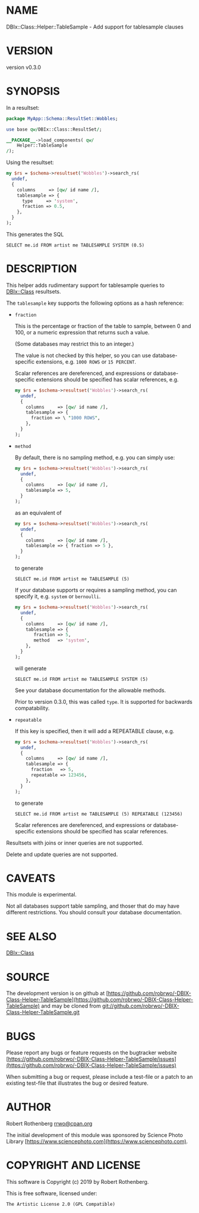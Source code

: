 # NAME

DBIx::Class::Helper::TableSample - Add support for tablesample clauses

# VERSION

version v0.3.0

# SYNOPSIS

In a resultset:

```perl
package MyApp::Schema::ResultSet::Wobbles;

use base qw/DBIx::Class::ResultSet/;

__PACKAGE__->load_components( qw/
    Helper::TableSample
/);
```

Using the resultset:

```perl
my $rs = $schema->resultset('Wobbles')->search_rs(
  undef,
  {
    columns     => [qw/ id name /],
    tablesample => {
      type     => 'system',
      fraction => 0.5,
    },
  }
);
```

This generates the SQL

```
SELECT me.id FROM artist me TABLESAMPLE SYSTEM (0.5)
```

# DESCRIPTION

This helper adds rudimentary support for tablesample queries
to [DBIx::Class](https://metacpan.org/pod/DBIx::Class) resultsets.

The `tablesample` key supports the following options as a hash
reference:

- `fraction`

    This is the percentage or fraction of the table to sample,
    between 0 and 100, or a numeric expression that returns
    such a value.

    (Some databases may restrict this to an integer.)

    The value is not checked by this helper, so you can use
    database-specific extensions, e.g. `1000 ROWS` or `15 PERCENT`.

    Scalar references are dereferenced, and expressions or
    database-specific extensions should be specified has scalar
    references, e.g.

    ```perl
    my $rs = $schema->resultset('Wobbles')->search_rs(
      undef,
      {
        columns     => [qw/ id name /],
        tablesample => {
          fraction => \ "1000 ROWS",
        },
      }
    );
    ```

- `method`

    By default, there is no sampling method, e.g. you can simply use:

    ```perl
    my $rs = $schema->resultset('Wobbles')->search_rs(
      undef,
      {
        columns     => [qw/ id name /],
        tablesample => 5,
      }
    );
    ```

    as an equivalent of

    ```perl
    my $rs = $schema->resultset('Wobbles')->search_rs(
      undef,
      {
        columns     => [qw/ id name /],
        tablesample => { fraction => 5 },
      }
    );
    ```

    to generate

    ```
    SELECT me.id FROM artist me TABLESAMPLE (5)
    ```

    If your database supports or requires a sampling method, you can
    specify it, e.g. `system` or `bernoulli`.

    ```perl
    my $rs = $schema->resultset('Wobbles')->search_rs(
      undef,
      {
        columns     => [qw/ id name /],
        tablesample => {
           fraction => 5,
           method   => 'system',
        },
      }
    );
    ```

    will generate

    ```
    SELECT me.id FROM artist me TABLESAMPLE SYSTEM (5)
    ```

    See your database documentation for the allowable methods.

    Prior to version 0.3.0, this was called `type`. It is supported for
    backwards compatability.

- `repeatable`

    If this key is specified, then it will add a REPEATABLE clause,
    e.g.

    ```perl
    my $rs = $schema->resultset('Wobbles')->search_rs(
      undef,
      {
        columns     => [qw/ id name /],
        tablesample => {
          fraction   => 5,
          repeatable => 123456,
        },
      }
    );
    ```

    to generate

    ```
    SELECT me.id FROM artist me TABLESAMPLE (5) REPEATABLE (123456)
    ```

    Scalar references are dereferenced, and expressions or
    database-specific extensions should be specified has scalar
    references.

Resultsets with joins or inner queries are not supported.

Delete and update queries are not supported.

# CAVEATS

This module is experimental.

Not all databases support table sampling, and thoser that do may have
different restrictions.  You should consult your database
documentation.

# SEE ALSO

[DBIx::Class](https://metacpan.org/pod/DBIx::Class)

# SOURCE

The development version is on github at [https://github.com/robrwo/-DBIX-Class-Helper-TableSample](https://github.com/robrwo/-DBIX-Class-Helper-TableSample)
and may be cloned from [git://github.com/robrwo/-DBIX-Class-Helper-TableSample.git](git://github.com/robrwo/-DBIX-Class-Helper-TableSample.git)

# BUGS

Please report any bugs or feature requests on the bugtracker website
[https://github.com/robrwo/-DBIX-Class-Helper-TableSample/issues](https://github.com/robrwo/-DBIX-Class-Helper-TableSample/issues)

When submitting a bug or request, please include a test-file or a
patch to an existing test-file that illustrates the bug or desired
feature.

# AUTHOR

Robert Rothenberg <rrwo@cpan.org>

The initial development of this module was sponsored by Science Photo
Library [https://www.sciencephoto.com](https://www.sciencephoto.com).

# COPYRIGHT AND LICENSE

This software is Copyright (c) 2019 by Robert Rothenberg.

This is free software, licensed under:

```
The Artistic License 2.0 (GPL Compatible)
```
